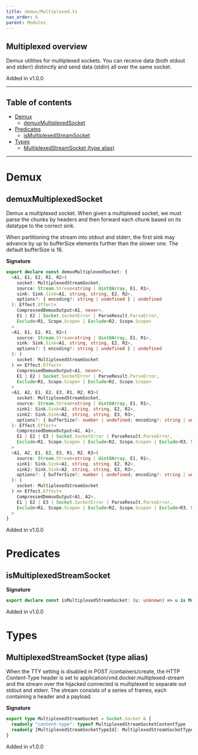 ```yaml
---
title: demux/Multiplexed.ts
nav_order: 6
parent: Modules
---
```


## Multiplexed overview

Demux utilities for multiplexed sockets. You can receive data (both stdout
and stderr) distinctly and send data (stdin) all over the same socket.

Added in v1.0.0

---

<h2 class="text-delta">Table of contents</h2>

- [Demux](#demux)
  - [demuxMultiplexedSocket](#demuxmultiplexedsocket)
- [Predicates](#predicates)
  - [isMultiplexedStreamSocket](#ismultiplexedstreamsocket)
- [Types](#types)
  - [MultiplexedStreamSocket (type alias)](#multiplexedstreamsocket-type-alias)

---

# Demux

## demuxMultiplexedSocket

Demux a multiplexed socket. When given a multiplexed socket, we must parse
the chunks by headers and then forward each chunk based on its datatype to
the correct sink.

When partitioning the stream into stdout and stderr, the first sink may
advance by up to bufferSize elements further than the slower one. The default
bufferSize is 16.

**Signature**

```ts
export declare const demuxMultiplexedSocket: {
  <A1, E1, E2, R1, R2>(
    socket: MultiplexedStreamSocket,
    source: Stream.Stream<string | Uint8Array, E1, R1>,
    sink: Sink.Sink<A1, string, string, E2, R2>,
    options?: { encoding?: string | undefined } | undefined
  ): Effect.Effect<
    CompressedDemuxOutput<A1, never>,
    E1 | E2 | Socket.SocketError | ParseResult.ParseError,
    Exclude<R1, Scope.Scope> | Exclude<R2, Scope.Scope>
  >
  <A1, E1, E2, R1, R2>(
    source: Stream.Stream<string | Uint8Array, E1, R1>,
    sink: Sink.Sink<A1, string, string, E2, R2>,
    options?: { encoding?: string | undefined } | undefined
  ): (
    socket: MultiplexedStreamSocket
  ) => Effect.Effect<
    CompressedDemuxOutput<A1, never>,
    E1 | E2 | Socket.SocketError | ParseResult.ParseError,
    Exclude<R1, Scope.Scope> | Exclude<R2, Scope.Scope>
  >
  <A1, A2, E1, E2, E3, R1, R2, R3>(
    socket: MultiplexedStreamSocket,
    source: Stream.Stream<string | Uint8Array, E1, R1>,
    sink1: Sink.Sink<A1, string, string, E2, R2>,
    sink2: Sink.Sink<A2, string, string, E3, R3>,
    options?: { bufferSize?: number | undefined; encoding?: string | undefined } | undefined
  ): Effect.Effect<
    CompressedDemuxOutput<A1, A2>,
    E1 | E2 | E3 | Socket.SocketError | ParseResult.ParseError,
    Exclude<R1, Scope.Scope> | Exclude<R2, Scope.Scope> | Exclude<R3, Scope.Scope>
  >
  <A1, A2, E1, E2, E3, R1, R2, R3>(
    source: Stream.Stream<string | Uint8Array, E1, R1>,
    sink1: Sink.Sink<A1, string, string, E2, R2>,
    sink2: Sink.Sink<A2, string, string, E3, R3>,
    options?: { bufferSize?: number | undefined; encoding?: string | undefined } | undefined
  ): (
    socket: MultiplexedStreamSocket
  ) => Effect.Effect<
    CompressedDemuxOutput<A1, A2>,
    E1 | E2 | E3 | Socket.SocketError | ParseResult.ParseError,
    Exclude<R1, Scope.Scope> | Exclude<R2, Scope.Scope> | Exclude<R3, Scope.Scope>
  >
}
```

Added in v1.0.0

# Predicates

## isMultiplexedStreamSocket

**Signature**

```ts
export declare const isMultiplexedStreamSocket: (u: unknown) => u is MultiplexedStreamSocket
```

Added in v1.0.0

# Types

## MultiplexedStreamSocket (type alias)

When the TTY setting is disabled in POST /containers/create, the HTTP
Content-Type header is set to application/vnd.docker.multiplexed-stream and
the stream over the hijacked connected is multiplexed to separate out stdout
and stderr. The stream consists of a series of frames, each containing a
header and a payload.

**Signature**

```ts
export type MultiplexedStreamSocket = Socket.Socket & {
  readonly "content-type": typeof MultiplexedStreamSocketContentType
  readonly [MultiplexedStreamSocketTypeId]: MultiplexedStreamSocketTypeId
}
```

Added in v1.0.0
